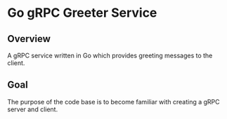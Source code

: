 # Go gRPC Greeter Service

## Overview

A gRPC service written in Go which provides greeting messages to the client.

## Goal

The purpose of the code base is to become familiar with creating a gRPC server and client.
